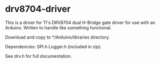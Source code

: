 # drv8704-driver
This is a driver for TI's DRV8704 dual H-Bridge gate driver for use with an Arduino. Written to handle like something functional.

Download and copy to */Arduino/libraries directory.

Dependencies:
SPI.h Logger.h (included in zip).

See drv.h for full documentation.
